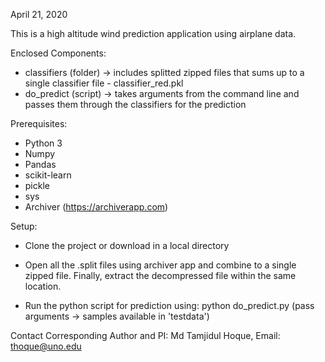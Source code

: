 April 21, 2020

This is a high altitude wind prediction application using airplane data. 

Enclosed Components:
* classifiers (folder) -> includes splitted zipped files that sums up to a single classifier file - classifier_red.pkl 
* do_predict (script) -> takes arguments from the command line and passes them through the classifiers for the prediction

Prerequisites:
* Python 3
* Numpy
* Pandas
* scikit-learn
* pickle
* sys
* Archiver (https://archiverapp.com)

Setup:
* Clone the project or download in a local directory

* Open all the .split files using archiver app and combine to a single zipped file. Finally, extract the decompressed file within the same location.

* Run the python script for prediction using:
          python do_predict.py (pass arguments -> samples available in 'testdata')


Contact Corresponding Author and PI: Md Tamjidul Hoque, Email: thoque@uno.edu
